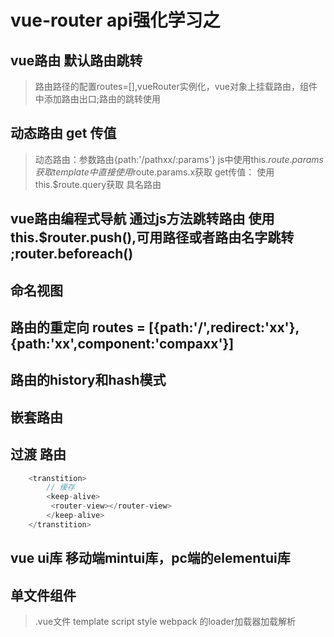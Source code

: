 # vue-router api强化学习之
## vue路由 默认路由跳转
> 路由路径的配置routes=[],vueRouter实例化，vue对象上挂载路由，组件中添加路由出口<router-view></router-view>;路由的跳转使用<router-link/>
## 动态路由 get 传值
> 动态路由：参数路由{path:'/pathxx/:params'}   js中使用this.$route.params获取 template中直接使用$route.params.x获取
> get传值：<router-link :to="'/pathxx?xx='+param" /> 使用this.$route.query获取
> 具名路由 <router-link :to="{path:'xxx',name:'xx'}" />
## vue路由编程式导航 通过js方法跳转路由 使用this.$router.push(),可用路径或者路由名字跳转 ;router.beforeach()
## 命名视图 <router-view name="a">
## 路由的重定向 routes = [{path:'/',redirect:'xx'},{path:'xx',component:'compaxx'}]
## 路由的history和hash模式
## 嵌套路由
## 过渡  路由 
```javascript
    <transtition> 
        // 缓存
        <keep-alive>
         <router-view></router-view>
        </keep-alive>
    </transtition>
```

## vue ui库  移动端mintui库，pc端的elementui库

## 单文件组件
> .vue文件 template script style
> webpack 的loader加载器加载解析

